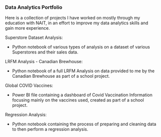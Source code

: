 ### Data Analytics Portfolio
Here is a collection of projects I have worked on mostly through my education with NAIT, in an effort to improve my data analytics skills and gain more experience.

Superstore Dataset Analysis:
- Python notebook of various types of analysis on a dataset of various Superstores and their sales data.

LRFM Analysis - Canadian Brewhouse:
- Python notebook of a full LRFM Analysis on data provided to me by the Canadian Brewhouse as part of a school project.

Global COVID Vaccines:
- Power BI file containing a dashboard of Covid Vaccination Information focusing mainly on the vaccines used, created as part of a school project.

Regression Analysis:
- Python notebook containing the process of preparing and cleaning data to then perform a regression analysis.
